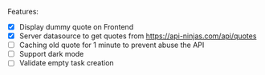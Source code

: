 Features:
- [x] Display dummy quote on Frontend
- [x] Server datasource to get quotes from https://api-ninjas.com/api/quotes
- [ ] Caching old quote for 1 minute to prevent abuse the API
- [ ] Support dark mode
- [ ] Validate empty task creation
